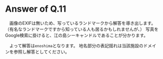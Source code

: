# Answer of Q.11

　画像のEXIFは無いため、写っているランドマークから解答を導き出します。
（有名なランドマークですから知っている人も居るかもしれませんが、）
写真をGoogle検索に掛けると、江の島シーキャンドルであることが分かります。

　よって解答は`enoshima`となります。
地名部分の表記揺れは当該施設のドメインを参照し解答としてください。


